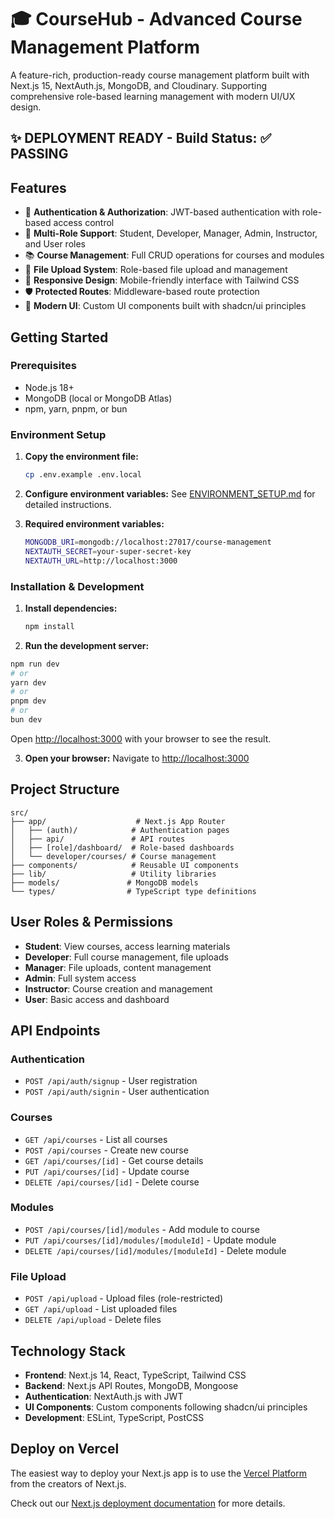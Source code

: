 # 🎓 CourseHub - Advanced Course Management Platform

A feature-rich, production-ready course management platform built with Next.js 15, NextAuth.js, MongoDB, and Cloudinary. Supporting comprehensive role-based learning management with modern UI/UX design.

## ✨ **DEPLOYMENT READY** - Build Status: ✅ PASSING

## Features

- 🔐 **Authentication & Authorization**: JWT-based authentication with role-based access control
- 👥 **Multi-Role Support**: Student, Developer, Manager, Admin, Instructor, and User roles
- 📚 **Course Management**: Full CRUD operations for courses and modules
- 📁 **File Upload System**: Role-based file upload and management
- 📱 **Responsive Design**: Mobile-friendly interface with Tailwind CSS
- 🛡️ **Protected Routes**: Middleware-based route protection
- 🎨 **Modern UI**: Custom UI components built with shadcn/ui principles

## Getting Started

### Prerequisites

- Node.js 18+
- MongoDB (local or MongoDB Atlas)
- npm, yarn, pnpm, or bun

### Environment Setup

1. **Copy the environment file:**

   ```bash
   cp .env.example .env.local
   ```

2. **Configure environment variables:**
   See [ENVIRONMENT_SETUP.md](./ENVIRONMENT_SETUP.md) for detailed instructions.

3. **Required environment variables:**
   ```bash
   MONGODB_URI=mongodb://localhost:27017/course-management
   NEXTAUTH_SECRET=your-super-secret-key
   NEXTAUTH_URL=http://localhost:3000
   ```

### Installation & Development

1. **Install dependencies:**

   ```bash
   npm install
   ```

2. **Run the development server:**

```bash
npm run dev
# or
yarn dev
# or
pnpm dev
# or
bun dev
```

Open [http://localhost:3000](http://localhost:3000) with your browser to see the result.

3. **Open your browser:**
   Navigate to [http://localhost:3000](http://localhost:3000)

## Project Structure

```
src/
├── app/                    # Next.js App Router
│   ├── (auth)/            # Authentication pages
│   ├── api/               # API routes
│   ├── [role]/dashboard/  # Role-based dashboards
│   └── developer/courses/ # Course management
├── components/            # Reusable UI components
├── lib/                   # Utility libraries
├── models/               # MongoDB models
└── types/                # TypeScript type definitions
```

## User Roles & Permissions

- **Student**: View courses, access learning materials
- **Developer**: Full course management, file uploads
- **Manager**: File uploads, content management
- **Admin**: Full system access
- **Instructor**: Course creation and management
- **User**: Basic access and dashboard

## API Endpoints

### Authentication

- `POST /api/auth/signup` - User registration
- `POST /api/auth/signin` - User authentication

### Courses

- `GET /api/courses` - List all courses
- `POST /api/courses` - Create new course
- `GET /api/courses/[id]` - Get course details
- `PUT /api/courses/[id]` - Update course
- `DELETE /api/courses/[id]` - Delete course

### Modules

- `POST /api/courses/[id]/modules` - Add module to course
- `PUT /api/courses/[id]/modules/[moduleId]` - Update module
- `DELETE /api/courses/[id]/modules/[moduleId]` - Delete module

### File Upload

- `POST /api/upload` - Upload files (role-restricted)
- `GET /api/upload` - List uploaded files
- `DELETE /api/upload` - Delete files

## Technology Stack

- **Frontend**: Next.js 14, React, TypeScript, Tailwind CSS
- **Backend**: Next.js API Routes, MongoDB, Mongoose
- **Authentication**: NextAuth.js with JWT
- **UI Components**: Custom components following shadcn/ui principles
- **Development**: ESLint, TypeScript, PostCSS

## Deploy on Vercel

The easiest way to deploy your Next.js app is to use the [Vercel Platform](https://vercel.com/new?utm_medium=default-template&filter=next.js&utm_source=create-next-app&utm_campaign=create-next-app-readme) from the creators of Next.js.

Check out our [Next.js deployment documentation](https://nextjs.org/docs/app/building-your-application/deploying) for more details.
